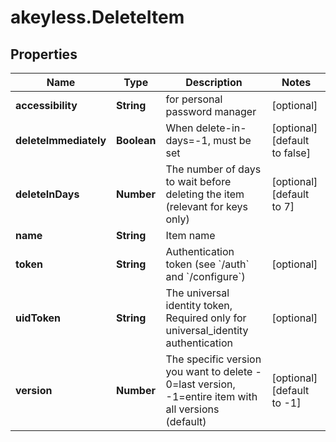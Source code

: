 # akeyless.DeleteItem

## Properties

Name | Type | Description | Notes
------------ | ------------- | ------------- | -------------
**accessibility** | **String** | for personal password manager | [optional] 
**deleteImmediately** | **Boolean** | When delete-in-days&#x3D;-1, must be set | [optional] [default to false]
**deleteInDays** | **Number** | The number of days to wait before deleting the item (relevant for keys only) | [optional] [default to 7]
**name** | **String** | Item name | 
**token** | **String** | Authentication token (see &#x60;/auth&#x60; and &#x60;/configure&#x60;) | [optional] 
**uidToken** | **String** | The universal identity token, Required only for universal_identity authentication | [optional] 
**version** | **Number** | The specific version you want to delete - 0&#x3D;last version, -1&#x3D;entire item with all versions (default) | [optional] [default to -1]


